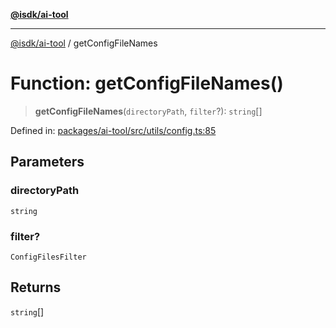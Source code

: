 [**@isdk/ai-tool**](../README.md)

***

[@isdk/ai-tool](../globals.md) / getConfigFileNames

# Function: getConfigFileNames()

> **getConfigFileNames**(`directoryPath`, `filter`?): `string`[]

Defined in: [packages/ai-tool/src/utils/config.ts:85](https://github.com/isdk/ai-tool.js/blob/62dd65284e1c50d2e8546a14ae292154369bdb2c/src/utils/config.ts#L85)

## Parameters

### directoryPath

`string`

### filter?

`ConfigFilesFilter`

## Returns

`string`[]
